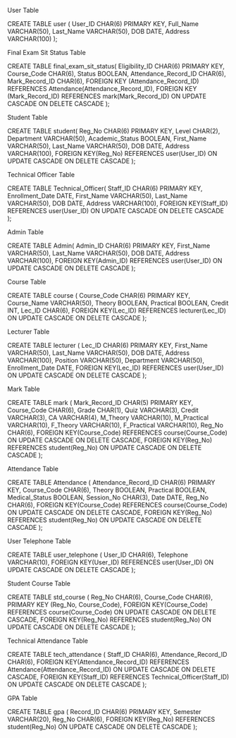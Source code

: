 User Table

CREATE TABLE user
(
    User_ID CHAR(6) PRIMARY KEY,
    Full_Name VARCHAR(50),
    Last_Name VARCHAR(50),
    DOB DATE,
    Address VARCHAR(100)
);

Final Exam Sit Status Table

CREATE TABLE final_exam_sit_status(
    Eligibility_ID CHAR(6) PRIMARY KEY,
    Course_Code CHAR(6),
    Status BOOLEAN,
    Attendance_Record_ID CHAR(6),
    Mark_Record_ID CHAR(6),
    FOREIGN KEY (Attendance_Record_ID) REFERENCES Attendance(Attendance_Record_ID),
    FOREIGN KEY (Mark_Record_ID) REFERENCES mark(Mark_Record_ID) ON UPDATE CASCADE ON DELETE CASCADE
);

Student Table

CREATE TABLE student(
    Reg_No CHAR(6) PRIMARY KEY,
    Level CHAR(2), 
    Department VARCHAR(50),
    Academic_Status BOOLEAN,
    First_Name VARCHAR(50),
    Last_Name VARCHAR(50),
    DOB DATE,
    Address VARCHAR(100),
    FOREIGN KEY(Reg_No) REFERENCES user(User_ID) ON UPDATE CASCADE ON DELETE CASCADE
);

Technical Officer Table

CREATE TABLE Technical_Officer(
    Staff_ID CHAR(6) PRIMARY KEY,
    Enrollment_Date DATE,
    First_Name VARCHAR(50),
    Last_Name VARCHAR(50),
    DOB DATE,
    Address VARCHAR(100),
    FOREIGN KEY(Staff_ID) REFERENCES user(User_ID) ON UPDATE CASCADE ON DELETE CASCADE
);

Admin Table

CREATE TABLE Admin(
    Admin_ID CHAR(6) PRIMARY KEY,
    First_Name VARCHAR(50),
    Last_Name VARCHAR(50),
    DOB DATE,
    Address VARCHAR(100),
    FOREIGN KEY(Admin_ID) REFERENCES user(User_ID) ON UPDATE CASCADE ON DELETE CASCADE
);

Course Table

CREATE TABLE course
(
    Course_Code CHAR(6) PRIMARY KEY,
    Course_Name VARCHAR(50),
    Theory BOOLEAN,
    Practical BOOLEAN,
    Credit INT,
    Lec_ID CHAR(6),
    FOREIGN KEY(Lec_ID) REFERENCES lecturer(Lec_ID) ON UPDATE CASCADE ON DELETE CASCADE
);

Lecturer Table

CREATE TABLE lecturer
(
    Lec_ID CHAR(6) PRIMARY KEY,
    First_Name VARCHAR(50),
    Last_Name VARCHAR(50),
    DOB DATE,
    Address VARCHAR(100),
    Position VARCHAR(50),
    Department VARCHAR(50),
    Enrollment_Date DATE,
    FOREIGN KEY(Lec_ID) REFERENCES user(User_ID) ON UPDATE CASCADE ON DELETE CASCADE
);

Mark Table

CREATE TABLE mark
(
    Mark_Record_ID CHAR(5) PRIMARY KEY,
    Course_Code CHAR(6),
    Grade CHAR(1),
    Quiz VARCHAR(3),
    Credit VARCHAR(3),
    CA VARCHAR(4),
    M_Theory VARCHAR(10),
    M_Practical VARCHAR(10),
    F_Theory VARCHAR(10),
    F_Practical VARCHAR(10),
    Reg_No CHAR(6),
    FOREIGN KEY(Course_Code) REFERENCES course(Course_Code) ON UPDATE CASCADE ON DELETE CASCADE,
    FOREIGN KEY(Reg_No) REFERENCES student(Reg_No) ON UPDATE CASCADE ON DELETE CASCADE
);

Attendance Table

CREATE TABLE Attendance
(
    Attendance_Record_ID CHAR(6) PRIMARY KEY,
    Course_Code CHAR(6),
    Theory BOOLEAN,
    Practical BOOLEAN,
    Medical_Status BOOLEAN,
    Session_No CHAR(3),
    Date DATE,
    Reg_No CHAR(6),
    FOREIGN KEY(Course_Code) REFERENCES course(Course_Code) ON UPDATE CASCADE ON DELETE CASCADE,
    FOREIGN KEY(Reg_No) REFERENCES student(Reg_No) ON UPDATE CASCADE ON DELETE CASCADE
);

User Telephone Table

CREATE TABLE user_telephone
(
    User_ID CHAR(6),
    Telephone VARCHAR(10),
    FOREIGN KEY(User_ID) REFERENCES user(User_ID) ON UPDATE CASCADE ON DELETE CASCADE
);

Student Course Table

CREATE TABLE std_course
(
    Reg_No CHAR(6),
    Course_Code CHAR(6),
    PRIMARY KEY (Reg_No, Course_Code),
    FOREIGN KEY(Course_Code) REFERENCES course(Course_Code) ON UPDATE CASCADE ON DELETE CASCADE,
    FOREIGN KEY(Reg_No) REFERENCES student(Reg_No) ON UPDATE CASCADE ON DELETE CASCADE
);

Technical Attendance Table

CREATE TABLE tech_attendance
(
    Staff_ID CHAR(6),
    Attendance_Record_ID CHAR(6),
    FOREIGN KEY(Attendance_Record_ID) REFERENCES Attendance(Attendance_Record_ID) ON UPDATE CASCADE ON DELETE CASCADE,
    FOREIGN KEY(Staff_ID) REFERENCES Technical_Officer(Staff_ID) ON UPDATE CASCADE ON DELETE CASCADE
);

GPA Table

CREATE TABLE gpa
(
    Record_ID CHAR(6) PRIMARY KEY,
    Semester VARCHAR(20),
    Reg_No CHAR(6),
    FOREIGN KEY(Reg_No) REFERENCES student(Reg_No) ON UPDATE CASCADE ON DELETE CASCADE
);
